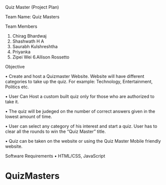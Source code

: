 Quiz Master 
(Project Plan)



Team Name: Quiz Masters

Team Members
1. Chirag Bhardwaj 
2. Shashwath H A 
3. Saurabh Kulshreshtha 
4. Priyanka 
5. Zipei Wei
6.Allison Rossetto


Objective 

•	Create and host a Quizmaster Website.  Website will have different categories to take up the quiz. For example: Technology, Entertainment, Politics etc.

•	User Can Host a custom built quiz only for those who are authorized to take it.

• 	The quiz will be judeged on the number of correct answers given in the lowest amount of time.

•	User can select any category of his interest and start a quiz. User has to clear all the rounds to win the “Quiz Master” title. 

•	Quiz can be taken on the website or using the Quiz Master Mobile friendly website.

Software Requirements
•	HTML/CSS, JavaScript
# QuizMasters
